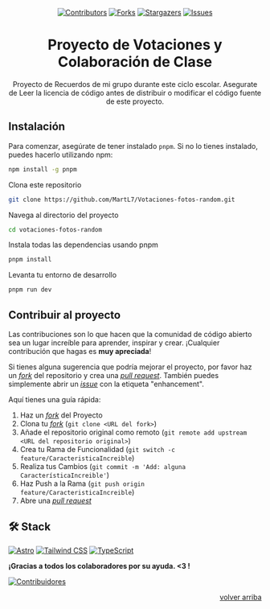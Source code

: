 <a name="readme-top" id="readme-top"></a>

<div align="center">

[![Contributors][contributors-shield]][contributors-url]
[![Forks][forks-shield]][forks-url]
[![Stargazers][stars-shield]][stars-url]
[![Issues][issues-shield]][issues-url]


# Proyecto de Votaciones y Colaboración de Clase

Proyecto de Recuerdos de mi grupo durante este ciclo escolar. Asegurate de Leer la licencia de código antes de distribuir o modificar el código fuente de este proyecto.

</div>

## Instalación

Para comenzar, asegúrate de tener instalado `pnpm`. Si no lo tienes instalado, puedes hacerlo utilizando npm:

```bash
npm install -g pnpm
```

Clona este repositorio

```bash
git clone https://github.com/MartL7/Votaciones-fotos-random.git
```

Navega al directorio del proyecto
```bash
cd votaciones-fotos-random
```
Instala todas las dependencias usando pnpm
```bash
pnpm install
```

Levanta tu entorno de desarrollo
```bash
pnpm run dev
```

## Contribuir al proyecto

Las contribuciones son lo que hacen que la comunidad de código abierto sea un lugar increíble para aprender, inspirar y crear. ¡Cualquier contribución que hagas es **muy apreciada**!

Si tienes alguna sugerencia que podría mejorar el proyecto, por favor haz un [_fork_](https://github.com/MartL7/votaciones-fotos-random/fork) del repositorio y crea una [_pull request_](https://github.com/MartL7/votaciones-fotos-random/pulls). También puedes simplemente abrir un [_issue_](https://github.com/MartL7/votaciones-fotos-random) con la etiqueta "enhancement".

Aquí tienes una guía rápida:

1. Haz un [_fork_](https://github.com/MartL7/votaciones-fotos-random/fork) del Proyecto
2. Clona tu [_fork_](https://github.com/MartL7/votaciones-fotos-random/fork) (`git clone <URL del fork>`)
3. Añade el repositorio original como remoto (`git remote add upstream <URL del repositorio original>`)
4. Crea tu Rama de Funcionalidad (`git switch -c feature/CaracteristicaIncreible`)
5. Realiza tus Cambios (`git commit -m 'Add: alguna CaracterísticaIncreible'`)
6. Haz Push a la Rama (`git push origin feature/CaracteristicaIncreible`)
7. Abre una [_pull request_](https://github.com/MartL7/votaciones-fotos-random/pulls)


## 🛠️ Stack

[![Astro](https://img.shields.io/badge/-Astro-000000?style=flat&logo=astro)](https://astro.build/)
[![Tailwind CSS](https://img.shields.io/badge/-Tailwind_CSS-38B2AC?style=flat&logo=tailwind-css)](https://tailwindcss.com/)
[![TypeScript](https://img.shields.io/badge/-TypeScript-3178C6?style=flat&logo=typescript&logoColor=white)](https://www.typescriptlang.org/)

**¡Gracias a todos los colaboradores por su ayuda. <3 !**

[![Contribuidores](https://contrib.rocks/image?repo=MartL7/Votaciones-fotos-random&max=500&columns=20)](https://github.com/MartL7/Votaciones-fotos-random/graphs/contributors)


<p align="right"><a href="#readme-top">volver arriba</a></p>


[contributors-shield]: https://img.shields.io/github/contributors/MartL7/votaciones-fotos-random.svg?style=for-the-badge
[contributors-url]: https://github.com/MartL7/Votaciones-fotos-random/graphs/contributors
[forks-shield]: https://img.shields.io/github/forks/MartL7/votaciones-fotos-random.svg?style=for-the-badge
[forks-url]: https://github.com/MartL7/Votaciones-fotos-random/forks
[stars-shield]: https://img.shields.io/github/stars/MartL7/votaciones-fotos-random.svg?style=for-the-badge
[stars-url]: https://github.com/MartL7/Votaciones-fotos-random/stargazers
[issues-shield]: https://img.shields.io/github/issues/MartL7/votaciones-fotos-random.svg?style=for-the-badge
[issues-url]: https://github.com/MartL7/Votaciones-fotos-random/issues